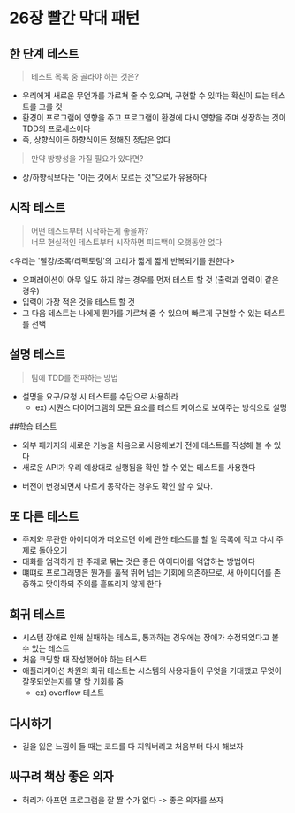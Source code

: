 # 26장 빨간 막대 패턴
## 한 단계 테스트

> 테스트 목록 중 골라야 하는 것은?
- 우리에게 새로운 무언가를 가르쳐 줄 수 있으며, 구현할 수 있따는 확신이 드는 테스트를 고를 것
- 환경이 프로그램에 영향을 주고 프로그램이 환경에 다시 영향을 주며 성장하는 것이 TDD의 프로세스이다
- 즉, 상향식이든 하향식이든 정해진 정답은 없다
> 만약 방향성을 가질 필요가 있다면? 
- 상/하향식보다는 "아는 것에서 모르는 것"으로가 유용하다

## 시작 테스트

> 어떤 테스트부터 시작하는게 좋을까?  
>너무 현실적인 테스트부터 시작하면 피드백이 오랫동안 없다

<우리는 '빨강/초록/리펙토링'의 고리가 짧게 짧게 반복되기를 원한다>  
- 오퍼레이션이 아무 일도 하지 않는 경우를 먼저 테스트 할 것 (출력과 입력이 같은 경우)
- 입력이 가장 적은 것을 테스트 할 것
- 그 다음 테스트는 나에게 뭔가를 가르쳐 줄 수 있으며 빠르게 구현할 수 있는 테스트를 선택

## 설명 테스트

> 팀에 TDD를 전파하는 방법
- 설명을 요구/요청 시 테스트를 수단으로 사용하라
    - ex) 시퀀스 다이어그램의 모든 요소를 테스트 케이스로 보여주는 방식으로 설명

##학습 테스트

- 외부 패키지의 새로운 기능을 처음으로 사용해보기 전에 테스트를 작성해 볼 수 있다
- 새로운 API가 우리 예상대로 실행됨을 확인 할 수 있는 테스트를 사용한다
+ 버전이 변경되면서 다르게 동작하는 경우도 확인 할 수 있다.

## 또 다른 테스트

- 주제와 무관한 아이디어가 떠오르면 이에 관한 테스트를 할 일 목록에 적고 다시 주제로 돌아오기
- 대화를 엄격하게 한 주제로 묶는 것은 좋은 아이디어를 억압하는 방법이다
- 떄떄로 프로그래밍은 뭔가를 훌쩍 뛰어 넘는 기회에 의존하므로, 새 아이디어를 존중하고 맞이하되 주의를 흩뜨리지 않게 한다

## 회귀 테스트

- 시스템 장애로 인해 실패하는 테스트, 통과하는 경우에는 장애가 수정되었다고 볼 수 있는 테스트
- 처음 코딩할 때 작성했어야 하는 테스트
- 애플리케이션 차원의 회귀 테스트는 시스템의 사용자들이 무엇을 기대했고 무엇이 잘못되었는지를 말 할 기회를 줌
    - ex) overflow 테스트

## 다시하기

- 길을 잃은 느낌이 들 때는 코드를 다 지워버리고 처음부터 다시 해보자

## 싸구려 책상 좋은 의자

- 허리가 아프면 프로그램을 잘 짤 수가 없다 -> 좋은 의자를 쓰자

